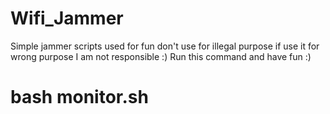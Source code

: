 # Wifi_Jammer
Simple jammer scripts used for fun don't use for illegal purpose if use it for wrong purpose I am not responsible :) 
Run this command and have fun :)

# bash monitor.sh
